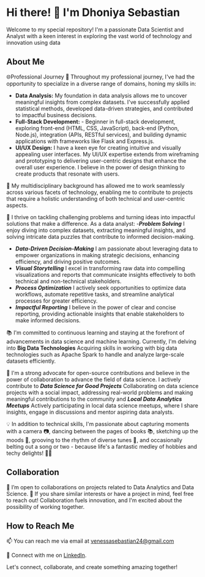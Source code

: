 # Hi there! 👋 I'm Dhoniya Sebastian

Welcome to my special repository! I'm a passionate Data Scientist and Analyst with a keen interest in exploring the vast world of technology and innovation using data 

## About Me

 🌐Professional Journey
  💼 Throughout my professional journey, I've had the opportunity to specialize in a diverse range of domains, honing my skills in:
  - **Data Analysis:** My foundation in data analysis allows me to uncover meaningful insights from complex datasets. I've successfully applied statistical methods, developed data-driven strategies, and contributed to impactful business decisions.
  - **Full-Stack Development:** - Beginner in full-stack development, exploring front-end (HTML, CSS, JavaScript), back-end (Python, Node.js), integration (APIs, RESTful services), and building dynamic applications with frameworks like Flask and Express.js.
  - **UI/UX Design:** I have a keen eye for creating intuitive and visually appealing user interfaces. My UI/UX expertise extends from wireframing and prototyping to delivering user-centric designs that enhance the overall user experience. I believe in the power of design thinking to create products that resonate with users.
  
  💼 My multidisciplinary background has allowed me to work seamlessly across various facets of technology, enabling me to contribute to projects that require a holistic understanding of both technical and user-centric aspects.

 🚀 I thrive on tackling challenging problems and turning ideas into impactful solutions that make a difference. As a data analyst:
   -***Problem Solving*** I enjoy diving into complex datasets, extracting meaningful insights, and solving intricate data puzzles that contribute to informed decision-making.
  - ***Data-Driven Decision-Making*** I am passionate about leveraging data to empower organizations in making strategic decisions, enhancing efficiency, and driving positive outcomes.
  - ***Visual Storytelling*** I excel in transforming raw data into compelling visualizations and reports that communicate insights effectively to both technical and non-technical stakeholders.
  - ***Process Optimization*** I actively seek opportunities to optimize data workflows, automate repetitive tasks, and streamline analytical processes for greater efficiency.
  - ***Impactful Reporting*** I believe in the power of clear and concise reporting, providing actionable insights that enable stakeholders to make informed decisions.
    
  📚 I'm committed to continuous learning and staying at the forefront of advancements in data science and machine learning. Currently, I'm delving into **Big Data Technologies** Acquiring skills in working with big data technologies such as Apache Spark to handle and analyze large-scale datasets efficiently.
  
 🌱 I'm a strong advocate for open-source contributions and believe in the power of collaboration to advance the field of data science. I actively contribute to ***Data Science for Good Projects*** Collaborating on data science projects with a social impact, addressing real-world problems and making meaningful contributions to the community and ***Local Data Analytics Meetups*** Actively participating in local data science meetups, where I share insights, engage in discussions and mentor aspiring data analysts.
  
💡 In addition to technical skills, I'm passionate about capturing moments with a camera 📷, dancing between the pages of books 📚, sketching up the moods 🎨, grooving to the rhythm of diverse tunes 🎵, and occasionally belting out a song or two - because life's a fantastic medley of hobbies and techy delights! 🚀✨

## Collaboration

💞️ I’m open to collaborations on projects related to Data Analytics and Data Science.
👥 If you share similar interests or have a project in mind, feel free to reach out! Collaboration fuels innovation, and I'm excited about the possibility of working together.

## How to Reach Me

📫 You can reach me via email at venessasebastian24@gmail.com

🤝 Connect with me on [LinkedIn](https://www.linkedin.com/in/dhoniya/).


Let's connect, collaborate, and create something amazing together!

<!---
Dhoniya-Sebastian/Dhoniya-Sebastian is a ✨ special ✨ repository because its `README.md` (this file) appears on your GitHub profile.
You can click the Preview link to take a look at your changes.
--->
